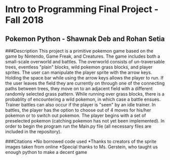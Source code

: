 # Intro to Programming Final Project - Fall 2018
## Pokemon Python - Shawnak Deb and Rohan Setia

###Description
  This project is a primitive pokemon game based on the game by Nintendo, Game Freak, and Creatures. The game includes both a small-scale overworld and battles. The overworld consists of un-traversable trees, eventless "plain" blocks, wild pokemon grass blocks, and player sprites. The user can manipulate the player sprite with the arrow keys. Holding the space bar while using the arrow keys allows the player to run. If the user leaves the field they are currently on through one of the connecting paths between trees, they move on to an adjacent field with a different randomly selected grass pattern. While running over grass blocks, there is a probablity of encountering a wild pokemon, in which case a battle ensues. Trainer battles can also occur if the player is "seen" by an idle trainer. In battles, the player has the option to choose out of 4 moves for his/her pokemon or to switch out pokemon. The player begins with a set of preselected pokemon (catching pokemon has not yet been implemented). In order to begin the program run the Main.py file (all necessary files are included in the repository).
  
###Citations
*No borrowed code used
*Thanks to creators of the sprite images taken from online
*Special thanks to Ms. Gerstein, who taught us enough python to make a decent game
